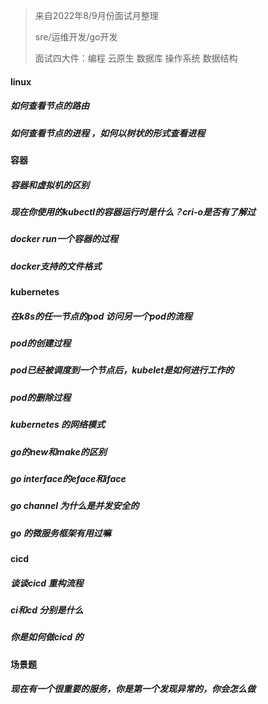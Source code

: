 > 来自2022年8/9月份面试月整理
>
> sre/运维开发/go开发
> 
> 面试四大件：编程 云原生 数据库 操作系统 数据结构
#### linux
##### 如何查看节点的路由
##### 如何查看节点的进程 ，如何以树状的形式查看进程
#### 容器
##### 容器和虚拟机的区别
##### 现在你使用的kubectl的容器运行时是什么？cri-o是否有了解过
##### docker run一个容器的过程
##### docker支持的文件格式
#### kubernetes
##### 在k8s的任一节点的pod 访问另一个pod的流程
##### pod的创建过程
##### pod已经被调度到一个节点后，kubelet是如何进行工作的
##### pod的删除过程
##### kubernetes 的网络模式
##### go的new和make的区别
##### go interface的eface和iface
##### go channel 为什么是并发安全的
##### go 的微服务框架有用过嘛
#### cicd
##### 谈谈cicd 重构流程
##### ci和cd 分别是什么
##### 你是如何做cicd 的
#### 场景题
##### 现在有一个很重要的服务，你是第一个发现异常的，你会怎么做
